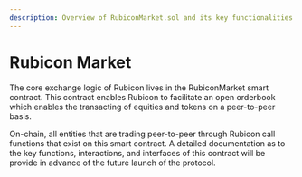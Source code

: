 ```yaml
---
description: Overview of RubiconMarket.sol and its key functionalities
---
```


# Rubicon Market

The core exchange logic of Rubicon lives in the RubiconMarket smart contract. This contract enables Rubicon to facilitate an open orderbook which enables the transacting of equities and tokens on a peer-to-peer basis. 

On-chain, all entities that are trading peer-to-peer through Rubicon call functions that exist on this smart contract. A detailed documentation as to the key functions, interactions, and interfaces of this contract will be provide in advance of the future launch of the protocol.



